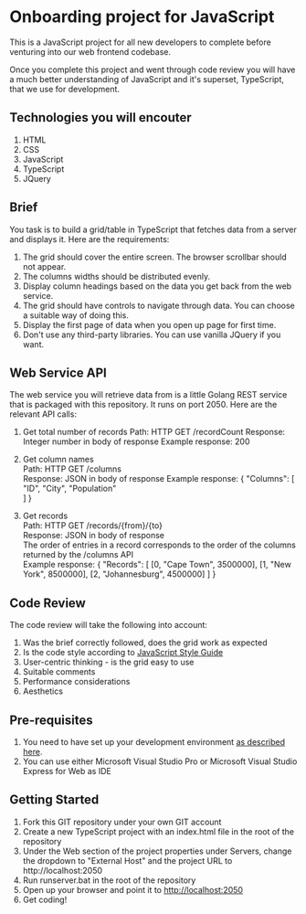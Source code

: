 # Onboarding project for JavaScript  

This is a JavaScript project for all new developers to complete before venturing into our web frontend codebase.  

Once you complete this project and went through code review you will have a much better understanding of JavaScript
and it's superset, TypeScript, that we use for development.  

## Technologies you will encouter  

1. HTML  
1. CSS  
1. JavaScript  
1. TypeScript  
1. JQuery  

## Brief  

You task is to build a grid/table in TypeScript that fetches data from a server and displays it. Here are the requirements:  
1. The grid should cover the entire screen. The browser scrollbar should not appear.  
1. The columns widths should be distributed evenly.  
1. Display column headings based on the data you get back from the web service.  
1. The grid should have controls to navigate through data. You can choose a suitable way of doing this.  
1. Display the first page of data when you open up page for first time.  
1. Don't use any third-party libraries. You can use vanilla JQuery if you want.  

## Web Service API  

The web service you will retrieve data from is a little Golang REST service that is packaged with this repository. It runs on port 2050. 
Here are the relevant API calls:

1. Get total number of records
	Path: HTTP GET /recordCount
	Response: Integer number in body of response
	Example response:
		200

1. Get column names  
	Path: HTTP GET /columns  
	Response: JSON in body of response
	Example response:
		{
			"Columns":	[
				"ID",
				"City",
				"Population"			
			]
		}

1. Get records  
	Path: HTTP GET /records/{from}/{to}   
	Response: JSON in body of response  
	The order of entries in a record corresponds to the order of the columns returned by the /columns API  
	Example response:
		{
			"Records": 	[
				[0, "Cape Town", 3500000],
				[1, "New York", 8500000],
				[2, "Johannesburg", 4500000]
			]
		}

## Code Review  

The code review will take the following into account:  
1. Was the brief correctly followed, does the grid work as expected  
1. Is the code style according to [JavaScript Style Guide](https://imqssoftware.atlassian.net/wiki/display/AR/Javascript+Style+Guide)  
1. User-centric thinking - is the grid easy to use  
1. Suitable comments  
1. Performance considerations   
1. Aesthetics  

## Pre-requisites  

1. You need to have set up your development environment [as described here](https://imqssoftware.atlassian.net/wiki/display/AR/Dev+Environment).  
1. You can use either Microsoft Visual Studio Pro or Microsoft Visual Studio Express for Web as IDE  

## Getting Started  

1. Fork this GIT repository under your own GIT account  
1. Create a new TypeScript project with an index.html file in the root of the repository  
1. Under the Web section of the project properties under Servers, change the dropdown to "External Host" and the project URL to http://localhost:2050  
1. Run runserver.bat in the root of the repository  
1. Open up your browser and point it to [http://localhost:2050](http://localhost:2050)  
1. Get coding!  
